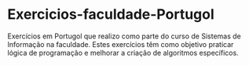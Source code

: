 # Exercicios-faculdade-Portugol
 Exercícios em Portugol que realizo como parte do curso de Sistemas de Informação na faculdade.
 Estes exercícios têm como objetivo praticar lógica de programação e melhorar a criação de algoritmos específicos.
